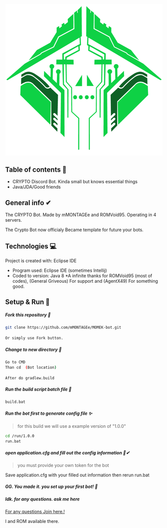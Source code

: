 ![Crypto](https://github.com/mMONTAGEe/CRYPTO-Bot/blob/master/src/main/resources/crypto.png)


## Table of contents 📑
* CRYPTO Discord Bot. Kinda small but knows essential things
* Java/JDA/Good friends

## General info ✔
The CRYPTO Bot. Made by mMONTAGEe and ROMVoid95. Operating in 4 servers.

The Crypto Bot now officialy Became template for future your bots.
	
## Technologies 💻
Project is created with: Eclipse IDE 
* Program used: Eclipse IDE (sometimes Intellij)
* Coded to version: Java 8
*A infinite thanks for ROMVoid95 (most of codes), (General Griveous) For support and (AgentX49) For something good.
	
## Setup & Run 🙌

##### Fork this repository 🍴
```bash
git clone https://github.com/mMONTAGEe/MOMEK-bot.git

Or simply use Fork button.
```
	
##### Change to new directory 📁
```bash
Go to CMD
Than cd  (Bot location)

After do gradlew.build
```
	
##### Run the build script batch file  📂
```bash
build.bat
```
	
##### Run the bot first to generate config file ✨
> for this build we will use a example version of "1.0.0"

```bash
cd /run/1.0.0
run.bat
```

##### open application.cfg and fill out the config information 📑✔
> you must provide your own token for the bot

Save application.cfg with your filled out information
then rerun run.bat

##### GG. You made it. you set up your first bot!  👏

##### Idk. for any questions. ask me here 
[For any questions Join here.!](https://discord.gg/fResd3V)

I and ROM available there.
